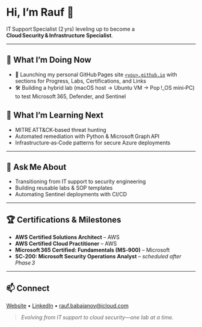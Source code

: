 # Hi, I’m Rauf 👋  
IT Support Specialist (2 yrs) leveling up to become a **Cloud Security & Infrastructure Specialist**.

---

## 🔄 What I’m Doing Now
- 🚀 Launching my personal GitHub Pages site [`<you>.github.io`](https://<you>.github.io) with sections for Progress, Labs, Certifications, and Links  
- 🛠️ Building a hybrid lab (macOS host → Ubuntu VM → Pop !_OS mini‑PC) to test Microsoft 365, Defender, and Sentinel  



## 🌱 What I’m Learning Next
- MITRE ATT&CK‑based threat hunting  
- Automated remediation with Python & Microsoft Graph API  
- Infrastructure‑as‑Code patterns for secure Azure deployments  

---

## 💬 Ask Me About
- Transitioning from IT support to security engineering  
- Building reusable labs & SOP templates  
- Automating Sentinel deployments with CI/CD  

---

## 🏆 Certifications & Milestones
- **AWS Certified Solutions Architect** – AWS  
- **AWS Certified Cloud Practitioner** – AWS  
- **Microsoft 365 Certified: Fundamentals (MS‑900)** – Microsoft  
- **SC‑200: Microsoft Security Operations Analyst** – *scheduled after Phase 3*  

---

## 📫 Connect
[Website](https://<you>.github.io) • [LinkedIn](https://www.linkedin.com/in/raufbabajanov/) • <rauf.babajanov@icloud.com>

> *Evolving from IT support to cloud security—one lab at a time.*

